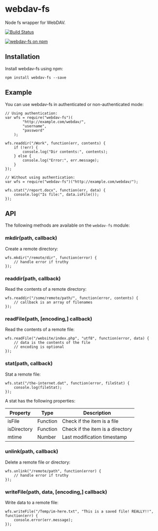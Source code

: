 # webdav-fs
Node fs wrapper for WebDAV.

[![Build Status](https://travis-ci.org/perry-mitchell/webdav-fs.svg)](https://travis-ci.org/perry-mitchell/webdav-fs)

[![webdav-fs on npm](https://nodei.co/npm/webdav-fs.png?downloads=true&downloadRank=true&stars=true)](https://www.npmjs.com/package/webdav-fs)

## Installation

Install webdav-fs using npm:

```
npm install webdav-fs --save
```

## Example

You can use webdav-fs in authenticated or non-authenticated mode:

```
// Using authentication:
var wfs = require("webdav-fs")(
		"http://example.com/webdav/",
		"username",
		"password"
	);

wfs.readdir("/Work", function(err, contents) {
	if (!err) {
		console.log("Dir contents:", contents);
	} else {
		console.log("Error:", err.message);
	}
});
```

```
// Without using authentication:
var wfs = require("webdav-fs")("http://example.com/webdav/");

wfs.stat("/report.docx", function(err, data) {
	console.log("Is file:", data.isFile());
});
```

## API

The following methods are available on the `webdav-fs` module:

### mkdir(path, callback)

Create a remote directory:

```
wfs.mkdir("/remote/dir", function(error) {
	// handle error if truthy
});
```

### readdir(path, callback)

Read the contents of a remote directory:

```
wfs.readdir("/some/remote/path/", function(error, contents) {
	// callback is an array of filenames
});
```

### readFile(path, [encoding,] callback)

Read the contents of a remote file:

```
wfs.readFile("/website/index.php", "utf8", function(error, data) {
	// data is the contents of the file
	// encoding is optional
});
```

### stat(path, callback)

Stat a remote file:

```
wfs.stat("/the-internet.dat", function(error, fileStat) {
	console.log(fileStat);
});
```

A stat has the following properties:

| Property | Type | Description |
| -------- | ---- | ----------- |
| isFile   | Function | Check if the item is a file |
| isDirectory | Function | Check if the item is a directory |
| mtime | Number | Last modification timestamp |

### unlink(path, callback)

Delete a remote file or directory:

```
wfs.unlink("/remote/path", function(error) {
	// handle error if truthy
});
```

### writeFile(path, data, [encoding,] callback)

Write data to a remote file:

```
wfs.writeFile("/Temp/im-here.txt", "This is a saved file! REALLY!!", function(err) {
	console.error(err.message);
});
```
